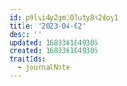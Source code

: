 ```yaml
---
id: p9lvi4y2gm10luty8n2doy1
title: '2023-04-02'
desc: ''
updated: 1680361049306
created: 1680361049306
traitIds:
  - journalNote
---
```

